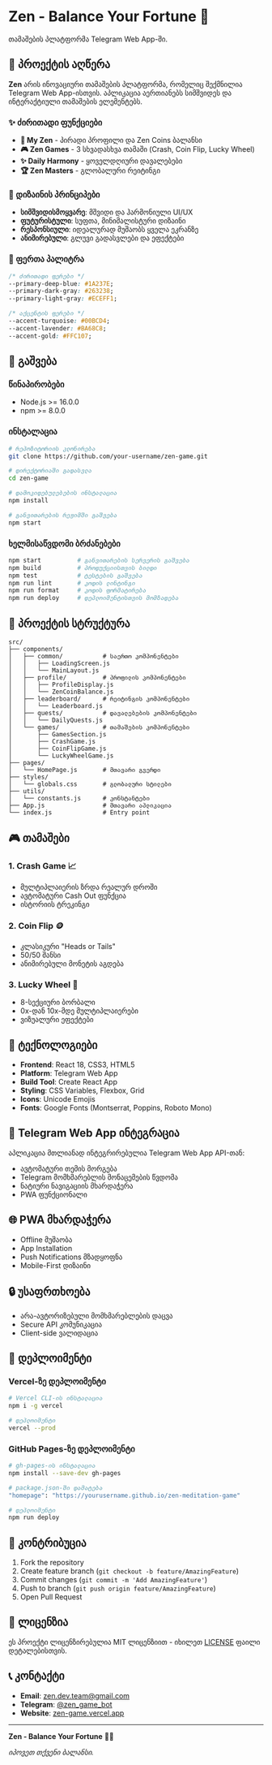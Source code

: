 # Zen - Balance Your Fortune 🧘

თამაშების პლატფორმა Telegram Web App-ში.

## 📱 პროექტის აღწერა

**Zen** არის ინოვაციური თამაშების პლატფორმა, რომელიც შექმნილია Telegram Web App-ისთვის. აპლიკაცია აერთიანებს სიმშვიდეს და ინტერაქტიული თამაშების ელემენტებს.

### ✨ ძირითადი ფუნქციები

- **🧘 My Zen** - პირადი პროფილი და Zen Coins ბალანსი
- **🎮 Zen Games** - 3 სხვადასხვა თამაში (Crash, Coin Flip, Lucky Wheel)
- **✨ Daily Harmony** - ყოველდღიური დავალებები
- **🏆 Zen Masters** - გლობალური რეიტინგი

### 🎨 დიზაინის პრინციპები

- **სიმშვიდისმოყვარე**: მშვიდი და ჰარმონიული UI/UX
- **ფუტურისტული**: სუფთა, მინიმალისტური დიზაინი
- **რესპონსიული**: იდეალურად მუშაობს ყველა ეკრანზე
- **ანიმირებული**: გლუვი გადასვლები და ეფექტები

### 🎨 ფერთა პალიტრა

```css
/* ძირითადი ფერები */
--primary-deep-blue: #1A237E;
--primary-dark-gray: #263238;
--primary-light-gray: #ECEFF1;

/* აქცენტის ფერები */
--accent-turquoise: #00BCD4;
--accent-lavender: #BA68C8;
--accent-gold: #FFC107;
```

## 🚀 გაშვება

### წინაპირობები

- Node.js >= 16.0.0
- npm >= 8.0.0

### ინსტალაცია

```bash
# რეპოზიტორიის კლონირება
git clone https://github.com/your-username/zen-game.git

# დირექტორიაში გადასვლა
cd zen-game

# დამოკიდებულებების ინსტალაცია
npm install

# განვითარების რეჟიმში გაშვება
npm start
```

### ხელმისაწვდომი ბრძანებები

```bash
npm start          # განვითარების სერვერის გაშვება
npm build          # პროდუქციისთვის ბილდი
npm test           # ტესტების გაშვება
npm run lint       # კოდის ლინტინგი
npm run format     # კოდის ფორმატირება
npm run deploy     # დეპლოიმენტისთვის მომზადება
```

## 📁 პროექტის სტრუქტურა

```
src/
├── components/
│   ├── common/           # საერთო კომპონენტები
│   │   ├── LoadingScreen.js
│   │   └── MainLayout.js
│   ├── profile/          # პროფილის კომპონენტები
│   │   ├── ProfileDisplay.js
│   │   └── ZenCoinBalance.js
│   ├── leaderboard/      # რეიტინგის კომპონენტები
│   │   └── Leaderboard.js
│   ├── quests/           # დავალებების კომპონენტები
│   │   └── DailyQuests.js
│   └── games/            # თამაშების კომპონენტები
│       ├── GamesSection.js
│       ├── CrashGame.js
│       ├── CoinFlipGame.js
│       └── LuckyWheelGame.js
├── pages/
│   └── HomePage.js       # მთავარი გვერდი
├── styles/
│   └── globals.css       # გლობალური სტილები
├── utils/
│   └── constants.js      # კონსტანტები
├── App.js                # მთავარი აპლიკაცია
└── index.js              # Entry point
```

## 🎮 თამაშები

### 1. Crash Game 📈
- მულტიპლაიერის ზრდა რეალურ დროში
- ავტომატური Cash Out ფუნქცია
- ისტორიის ტრეკინგი

### 2. Coin Flip 🪙
- კლასიკური "Heads or Tails"
- 50/50 შანსი
- ანიმირებული მონეტის აგდება

### 3. Lucky Wheel 🎡
- 8-სექციური ბორბალი
- 0x-დან 10x-მდე მულტიპლაიერები
- ვიზუალური ეფექტები

## 🔧 ტექნოლოგიები

- **Frontend**: React 18, CSS3, HTML5
- **Platform**: Telegram Web App
- **Build Tool**: Create React App
- **Styling**: CSS Variables, Flexbox, Grid
- **Icons**: Unicode Emojis
- **Fonts**: Google Fonts (Montserrat, Poppins, Roboto Mono)

## 📱 Telegram Web App ინტეგრაცია

აპლიკაცია მთლიანად ინტეგრირებულია Telegram Web App API-თან:

- ავტომატური თემის მორგება
- Telegram მომხმარებლის მონაცემების წვდომა
- ნატიური ნავიგაციის მხარდაჭერა
- PWA ფუნქციონალი

## 🌐 PWA მხარდაჭერა

- Offline მუშაობა
- App Installation
- Push Notifications მზადყოფნა
- Mobile-First დიზაინი

## 🔒 უსაფრთხოება

- არა-ავტორიზებული მომხმარებლების დაცვა
- Secure API კომუნიკაცია
- Client-side ვალიდაცია

## 🚀 დეპლოიმენტი

### Vercel-ზე დეპლოიმენტი

```bash
# Vercel CLI-ის ინსტალაცია
npm i -g vercel

# დეპლოიმენტი
vercel --prod
```

### GitHub Pages-ზე დეპლოიმენტი

```bash
# gh-pages-ის ინსტალაცია
npm install --save-dev gh-pages

# package.json-ში დამატება
"homepage": "https://yourusername.github.io/zen-meditation-game"

# დეპლოიმენტი
npm run deploy
```

## 🤝 კონტრიბუცია

1. Fork the repository
2. Create feature branch (`git checkout -b feature/AmazingFeature`)
3. Commit changes (`git commit -m 'Add AmazingFeature'`)
4. Push to branch (`git push origin feature/AmazingFeature`)
5. Open Pull Request

## 📄 ლიცენზია

ეს პროექტი ლიცენზირებულია MIT ლიცენზიით - იხილეთ [LICENSE](LICENSE) ფაილი დეტალებისთვის.

## 📞 კონტაქტი

- **Email**: zen.dev.team@gmail.com
- **Telegram**: [@zen_game_bot](https://t.me/zen_game_bot)
- **Website**: [zen-game.vercel.app](https://zen-game.vercel.app)

---

**Zen - Balance Your Fortune** 🧘✨

*იპოვეთ თქვენი ბალანსი.*